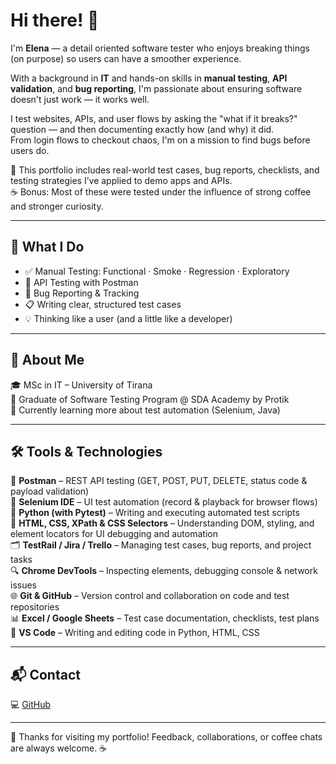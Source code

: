 #  Hi there! 👋 
I'm **Elena** — a detail oriented software tester who enjoys breaking things (on purpose) so users can have a smoother experience.

With a background in **IT** and hands-on skills in **manual testing**, **API validation**, and **bug reporting**, I'm passionate about ensuring software doesn't just work — it works well.

I test websites, APIs, and user flows by asking the "what if it breaks?" question — and then documenting exactly how (and why) it did.  
From login flows to checkout chaos, I'm on a mission to find bugs before users do.

🚀 This portfolio includes real-world test cases, bug reports, checklists, and testing strategies I’ve applied to demo apps and APIs.  
☕ Bonus: Most of these were tested under the influence of strong coffee and stronger curiosity.

---

## 🔧 What I Do

- ✅ Manual Testing: Functional · Smoke · Regression · Exploratory  
- 🧪 API Testing with Postman  
- 🐛 Bug Reporting & Tracking  
- 📋 Writing clear, structured test cases  
- 💡 Thinking like a user (and a little like a developer)

---

## 🧠 About Me

🎓 MSc in IT – University of Tirana  
🎯 Graduate of Software Testing Program @ SDA Academy by Protik  
🌱 Currently learning more about test automation (Selenium, Java)

---

## 🛠 Tools & Technologies

🔧 **Postman** – REST API testing (GET, POST, PUT, DELETE, status code & payload validation)  
🧪 **Selenium IDE** – UI test automation (record & playback for browser flows)  
🐍 **Python (with Pytest)** – Writing and executing automated test scripts  
🧠 **HTML, CSS, XPath & CSS Selectors** – Understanding DOM, styling, and element locators for UI debugging and automation  
🗂 **TestRail / Jira / Trello** – Managing test cases, bug reports, and project tasks  
🔍 **Chrome DevTools** – Inspecting elements, debugging console & network issues  
🌐 **Git & GitHub** – Version control and collaboration on code and test repositories  
📊 **Excel / Google Sheets** – Test case documentation, checklists, test plans  
🧩 **VS Code** – Writing and editing code in Python, HTML, CSS

---

## 📬 Contact

💻 [GitHub](https://github.com/Space1111E)

---

🧭 Thanks for visiting my portfolio! Feedback, collaborations, or coffee chats are always welcome. ☕
